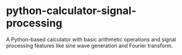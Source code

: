 # python-calculator-signal-processing
A Python-based calculator with basic arithmetic operations and signal processing features like sine wave generation and Fourier transform.

